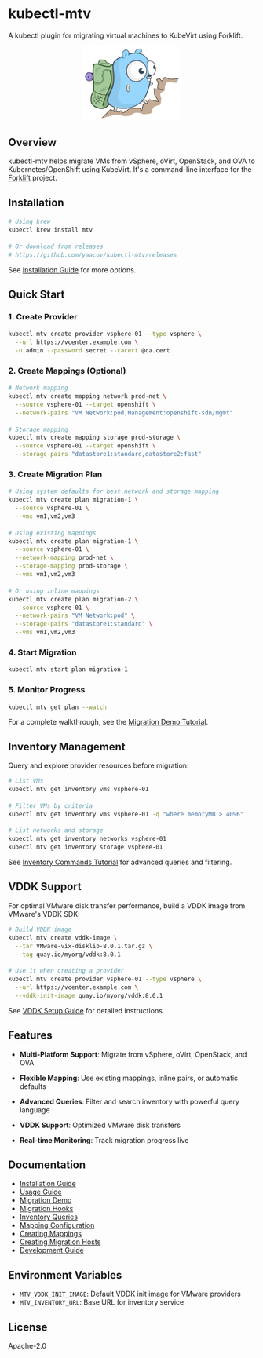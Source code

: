 # kubectl-mtv

A kubectl plugin for migrating virtual machines to KubeVirt using Forklift.

<p align="center">
  <img src="docs/hiking.svg" alt="kubectl-mtv logo" width="200">
</p>

## Overview

kubectl-mtv helps migrate VMs from vSphere, oVirt, OpenStack, and OVA to Kubernetes/OpenShift using KubeVirt. It's a command-line interface for the [Forklift](https://github.com/kubev2v/forklift) project.

## Installation

```bash
# Using krew
kubectl krew install mtv

# Or download from releases
# https://github.com/yaacov/kubectl-mtv/releases
```

See [Installation Guide](docs/README-install.md) for more options.

## Quick Start

### 1. Create Provider

```bash
kubectl mtv create provider vsphere-01 --type vsphere \
  --url https://vcenter.example.com \
  -u admin --password secret --cacert @ca.cert
```

### 2. Create Mappings (Optional)

```bash
# Network mapping
kubectl mtv create mapping network prod-net \
  --source vsphere-01 --target openshift \
  --network-pairs "VM Network:pod,Management:openshift-sdn/mgmt"

# Storage mapping  
kubectl mtv create mapping storage prod-storage \
  --source vsphere-01 --target openshift \
  --storage-pairs "datastore1:standard,datastore2:fast"
```

### 3. Create Migration Plan

```bash
# Using system defaults for best network and storage mapping
kubectl mtv create plan migration-1 \
  --source vsphere-01 \
  --vms vm1,vm2,vm3

# Using existing mappings
kubectl mtv create plan migration-1 \
  --source vsphere-01 \
  --network-mapping prod-net \
  --storage-mapping prod-storage \
  --vms vm1,vm2,vm3

# Or using inline mappings
kubectl mtv create plan migration-2 \
  --source vsphere-01 \
  --network-pairs "VM Network:pod" \
  --storage-pairs "datastore1:standard" \
  --vms vm1,vm2,vm3
```

### 4. Start Migration

```bash
kubectl mtv start plan migration-1
```

### 5. Monitor Progress

```bash
kubectl mtv get plan --watch
```

For a complete walkthrough, see the [Migration Demo Tutorial](docs/README_demo.md).

## Inventory Management

Query and explore provider resources before migration:

```bash
# List VMs
kubectl mtv get inventory vms vsphere-01

# Filter VMs by criteria
kubectl mtv get inventory vms vsphere-01 -q "where memoryMB > 4096"

# List networks and storage
kubectl mtv get inventory networks vsphere-01
kubectl mtv get inventory storage vsphere-01
```

See [Inventory Commands Tutorial](docs/README_inventory.md) for advanced queries and filtering.

## VDDK Support

For optimal VMware disk transfer performance, build a VDDK image from VMware's VDDK SDK:

```bash
# Build VDDK image
kubectl mtv create vddk-image \
  --tar VMware-vix-disklib-8.0.1.tar.gz \
  --tag quay.io/myorg/vddk:8.0.1

# Use it when creating a provider
kubectl mtv create provider vsphere-01 --type vsphere \
  --url https://vcenter.example.com \
  --vddk-init-image quay.io/myorg/vddk:8.0.1
```

See [VDDK Setup Guide](docs/README_vddk.md) for detailed instructions.

## Features

- **Multi-Platform Support**: Migrate from vSphere, oVirt, OpenStack, and OVA

- **Flexible Mapping**: Use existing mappings, inline pairs, or automatic defaults
- **Advanced Queries**: Filter and search inventory with powerful query language
- **VDDK Support**: Optimized VMware disk transfers
- **Real-time Monitoring**: Track migration progress live

## Documentation

- [Installation Guide](docs/README-install.md)
- [Usage Guide](docs/README-usage.md)
- [Migration Demo](docs/README_demo.md)
- [Migration Hooks](docs/README_hooks.md)
- [Inventory Queries](docs/README_inventory.md)
- [Mapping Configuration](docs/README_mapping_pairs.md)
- [Creating Mappings](docs/README_create_mappings.md)
- [Creating Migration Hosts](docs/README_host_creation.md)
- [Development Guide](docs/README-development.md)

## Environment Variables

- `MTV_VDDK_INIT_IMAGE`: Default VDDK init image for VMware providers
- `MTV_INVENTORY_URL`: Base URL for inventory service

## License

Apache-2.0